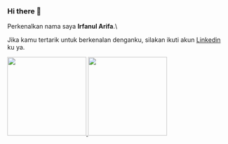 ### Hi there 👋

<!--
**IrfanulArifa/IrfanulArifa** is a ✨ _special_ ✨ repository because its `README.md` (this file) appears on your GitHub profile.

Here are some ideas to get you started:

- 🔭 I’m currently working on ...
- 🌱 I’m currently learning ...
- 👯 I’m looking to collaborate on ...
- 🤔 I’m looking for help with ...
- 💬 Ask me about ...
- 📫 How to reach me: ...
- 😄 Pronouns: ...
- ⚡ Fun fact: ...
-->


Perkenalkan nama saya **Irfanul Arifa**.\

Jika kamu tertarik untuk berkenalan denganku, silakan ikuti akun [Linkedin](https://www.linkedin.com/in/irfanul-arifa-43b7a51a5/) ku ya.

<p align="left">
<a href="https://github.com/gilangadhan">
  <img height="180em" src="https://github-readme-stats-eight-theta.vercel.app/api?username=IrfanulArifa&show_icons=true&theme=algolia&include_all_commits=true&count_private=true"/>
  <img height="180em" src="https://github-readme-stats-eight-theta.vercel.app/api/top-langs/?username=IrfanulArifa&layout=compact&langs_count=8&theme=algolia"/>
</a>
</p>
